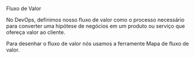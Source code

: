 Fluxo de Valor

No DevOps, definimos nosso fluxo de valor como o processo necessário para converter uma hipótese de negócios em um produto ou serviço que ofereça valor ao cliente.

Para desenhar o fluxo de valor nós usamos a ferramente Mapa de fluxo de valor.

